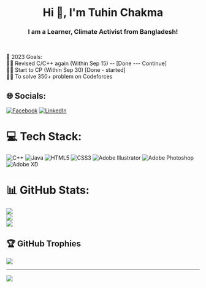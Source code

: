 <h1 align="center">Hi 👋, I'm Tuhin Chakma</h1>
<h3 align="center">I am a Learner, Climate Activist from Bangladesh!</h3> <br>

🥅 2023 Goals:<br>
🧑‍💻 Revised C/C++ again (Within Sep 15) -- [Done --- Continue]<br>
🧑‍💻 Start to CP (Within Sep 30) [Done - started]<br>
🧑‍💻 To solve 350+ problem on Codeforces<br>


## 🌐 Socials:
[![Facebook](https://img.shields.io/badge/Facebook-%231877F2.svg?logo=Facebook&logoColor=white)](https://facebook.com/iamtuhinchakma) [![LinkedIn](https://img.shields.io/badge/LinkedIn-%230077B5.svg?logo=linkedin&logoColor=white)](https://linkedin.com/in/iamtuhinchakma) 

# 💻 Tech Stack:
![C++](https://img.shields.io/badge/c++-%2300599C.svg?style=for-the-badge&logo=c%2B%2B&logoColor=white) ![Java](https://img.shields.io/badge/java-%23ED8B00.svg?style=for-the-badge&logo=java&logoColor=white) ![HTML5](https://img.shields.io/badge/html5-%23E34F26.svg?style=for-the-badge&logo=html5&logoColor=white) ![CSS3](https://img.shields.io/badge/css3-%231572B6.svg?style=for-the-badge&logo=css3&logoColor=white) ![Adobe Illustrator](https://img.shields.io/badge/adobeillustrator-%23FF9A00.svg?style=for-the-badge&logo=adobeillustrator&logoColor=white) ![Adobe Photoshop](https://img.shields.io/badge/adobephotoshop-%2331A8FF.svg?style=for-the-badge&logo=adobephotoshop&logoColor=white) ![Adobe XD](https://img.shields.io/badge/Adobe%20XD-470137?style=for-the-badge&logo=Adobe%20XD&logoColor=#FF61F6)
# 📊 GitHub Stats:
![](https://github-readme-stats.vercel.app/api?username=iamtuhinchakma&theme=radical&hide_border=false&include_all_commits=false&count_private=false)<br/>
![](https://github-readme-streak-stats.herokuapp.com/?user=iamtuhinchakma&theme=radical&hide_border=false)<br/>
![](https://github-readme-stats.vercel.app/api/top-langs/?username=iamtuhinchakma&theme=radical&hide_border=false&include_all_commits=false&count_private=false&layout=compact)

## 🏆 GitHub Trophies
![](https://github-profile-trophy.vercel.app/?username=iamtuhinchakma&theme=chalk&no-frame=false&no-bg=true&margin-w=4)

---
[![](https://visitcount.itsvg.in/api?id=iamtuhinchakma&icon=0&color=0)](https://visitcount.itsvg.in)

<!-- Proudly created with GPRM ( https://gprm.itsvg.in ) -->
